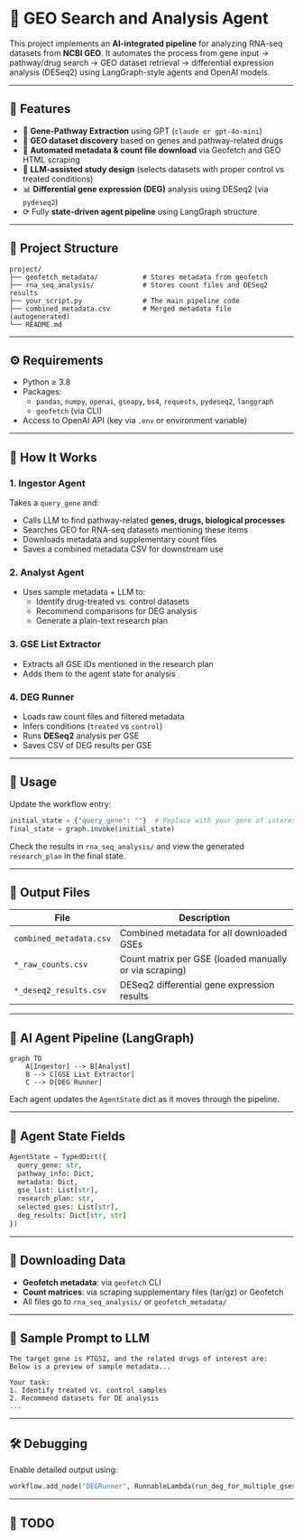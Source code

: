 # 🔬 GEO Search and Analysis Agent

This project implements an **AI-integrated pipeline** for analyzing RNA-seq datasets from **NCBI GEO**. It automates the process from gene input → pathway/drug search → GEO dataset retrieval → differential expression analysis (DESeq2) using LangGraph-style agents and OpenAI models.

---

## 📌 Features

- 🔎 **Gene-Pathway Extraction** using GPT (`claude or gpt-4o-mini`)
- 🧚 **GEO dataset discovery** based on genes and pathway-related drugs
- 📅 **Automated metadata & count file download** via Geofetch and GEO HTML scraping
- 🧠 **LLM-assisted study design** (selects datasets with proper control vs treated conditions)
- 📊 **Differential gene expression (DEG)** analysis using DESeq2 (via `pydeseq2`)
- ⟳ Fully **state-driven agent pipeline** using LangGraph structure

---

## 🧱️ Project Structure

```
project/
├── geofetch_metadata/           # Stores metadata from geofetch
├── rna_seq_analysis/            # Stores count files and DESeq2 results
├── your_script.py               # The main pipeline code
├── combined_metadata.csv        # Merged metadata file (autogenerated)
└── README.md
```

---

## ⚙️ Requirements

- Python ≥ 3.8
- Packages:
  - `pandas`, `numpy`, `openai`, `gseapy`, `bs4`, `requests`, `pydeseq2`, `langgraph`
  - `geofetch` (via CLI)
- Access to OpenAI API (key via `.env` or environment variable)

---

## 🚀 How It Works

### 1. Ingestor Agent

Takes a `query_gene` and:

- Calls LLM to find pathway-related **genes, drugs, biological processes**
- Searches GEO for RNA-seq datasets mentioning these items
- Downloads metadata and supplementary count files
- Saves a combined metadata CSV for downstream use

### 2. Analyst Agent

- Uses sample metadata + LLM to:
  - Identify drug-treated vs. control datasets
  - Recommend comparisons for DEG analysis
  - Generate a plain-text research plan

### 3. GSE List Extractor

- Extracts all GSE IDs mentioned in the research plan
- Adds them to the agent state for analysis

### 4. DEG Runner

- Loads raw count files and filtered metadata
- Infers conditions (`treated` vs `control`)
- Runs **DESeq2** analysis per GSE
- Saves CSV of DEG results per GSE

---

## 🧪 Usage

Update the workflow entry:

```python
initial_state = {"query_gene": ""}  # Replace with your gene of interest
final_state = graph.invoke(initial_state)
```

Check the results in `rna_seq_analysis/` and view the generated `research_plan` in the final state.

---

## 📂 Output Files

| File                    | Description                                            |
| ----------------------- | ------------------------------------------------------ |
| `combined_metadata.csv` | Combined metadata for all downloaded GSEs              |
| `*_raw_counts.csv`      | Count matrix per GSE (loaded manually or via scraping) |
| `*_deseq2_results.csv`  | DESeq2 differential gene expression results            |

---

## 🧠 AI Agent Pipeline (LangGraph)

```mermaid
graph TD
    A[Ingestor] --> B[Analyst]
    B --> C[GSE List Extractor]
    C --> D[DEG Runner]
```

Each agent updates the `AgentState` dict as it moves through the pipeline.

---

## 📝 Agent State Fields

```python
AgentState = TypedDict({
  query_gene: str,
  pathway_info: Dict,
  metadata: Dict,
  gse_list: List[str],
  research_plan: str,
  selected_gses: List[str],
  deg_results: Dict[str, str]
})
```

---

## 📅 Downloading Data

- **Geofetch metadata**: via `geofetch` CLI
- **Count matrices**: via scraping supplementary files (tar/gz) or Geofetch
- All files go to `rna_seq_analysis/` or `geofetch_metadata/`

---

## 🧪 Sample Prompt to LLM

```
The target gene is PTGS2, and the related drugs of interest are: 
Below is a preview of sample metadata...

Your task:
1. Identify treated vs. control samples
2. Recommend datasets for DE analysis
...
```

---

## 🛠️ Debugging

Enable detailed output using:

```python
workflow.add_node("DEGRunner", RunnableLambda(run_deg_for_multiple_gses_debug))
```

---

## 📌 TODO


